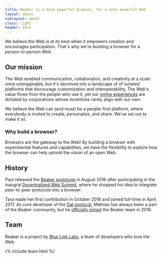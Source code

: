 ```yaml
---
title: Beaker is a more powerful browser, for a more powerful Web
layout: about
sublayout: about
class: light
header: dark
---
```


<p class="accent">
  We believe the Web is at its best when it empowers creation and encourages
  participation. That's why we're building a browser for a <br>
  <em>person-to-person Web</em>.
</p>

## Our mission

The Web enabled communication, collaboration, and creativity at a scale
once unimaginable, but it's devolved into a landscape of of isolated platforms
that discourage customization and interoperability. The Web's value
flows from the people who use it, yet our
[online experiences](https://twitter.com/prozdkp/status/978344325456318465)
are dictated by corporations whose incentives rarely align with our own.

We believe the Web can (and must) be a people-first platform, where everybody
is invited to create, personalize, and share. We've set out to make it so.

### Why build a browser?

Browsers are the gateway to the Web! By building a browser with experimental
features and capabilities, we have the flexibility to explore how the browser
can help uphold the vision of an open Web.

## History

Paul released the [Beaker prototype](https://twitter.com/pfrazee/status/763737371376365568)
in August 2016 after participating in the inaugral
[Decentralized Web Summit](https://decentralized-web.net), where he shopped his
idea to integrate peer-to-peer protocols into a browser.

Tara made her first contribution in October 2016 and joined full-time in April 2017.
As core developer of the [Dat protocol](https://datprotocol.com),
Mathias has always been a part of the Beaker community, but he
[officially joined](https://twitter.com/mafintosh/status/989214862764118016) the
Beaker team in 2018.

## Team

Beaker is a project by [Blue Link Labs](https://bluelinklabs.com), a team of
developers who love the Web.

{% include team.html %}
